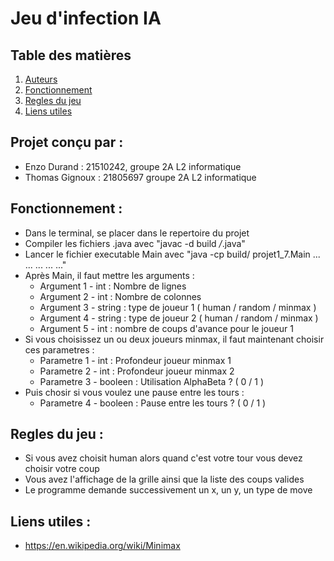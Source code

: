 # Jeu d'infection IA

## Table des matières
1. [Auteurs](#projet-conçu)
2. [Fonctionnement](#fonctionnement)
3. [Regles du jeu](#regles-du-jeu)
4. [Liens utiles](#liens-utiles)

## Projet conçu par :

- Enzo Durand : 21510242, groupe 2A L2 informatique
- Thomas Gignoux : 21805697 groupe 2A L2 informatique

## Fonctionnement :

- Dans le terminal, se placer dans le repertoire du projet
- Compiler les fichiers .java avec "javac -d build */*.java"
- Lancer le fichier executable Main avec "java -cp build/ projet1_7.Main ... ... ... ... ..."
- Après Main, il faut mettre les arguments :
	- Argument 1 - int : Nombre de lignes
	- Argument 2 - int : Nombre de colonnes
	- Argument 3 - string : type de joueur 1 ( human / random / minmax )
	- Argument 4 - string : type de joueur 2 ( human / random / minmax )
	- Argument 5 - int : nombre de coups d'avance pour le joueur 1
- Si vous choisissez un ou deux joueurs minmax, il faut maintenant choisir ces parametres :
	- Parametre 1 - int : Profondeur joueur minmax 1
	- Parametre 2 - int : Profondeur joueur minmax 2
	- Parametre 3 - booleen : Utilisation AlphaBeta ? ( 0 / 1 )
- Puis chosir si vous voulez une pause entre les tours :
	- Parametre 4 - booleen : Pause entre les tours ? ( 0 / 1 )

## Regles du jeu :
	
- Si vous avez choisit human alors quand c'est votre tour vous devez choisir votre coup
- Vous avez l'affichage de la grille ainsi que la liste des coups valides
- Le programme demande successivement un x, un y, un type de move

## Liens utiles :

- https://en.wikipedia.org/wiki/Minimax
